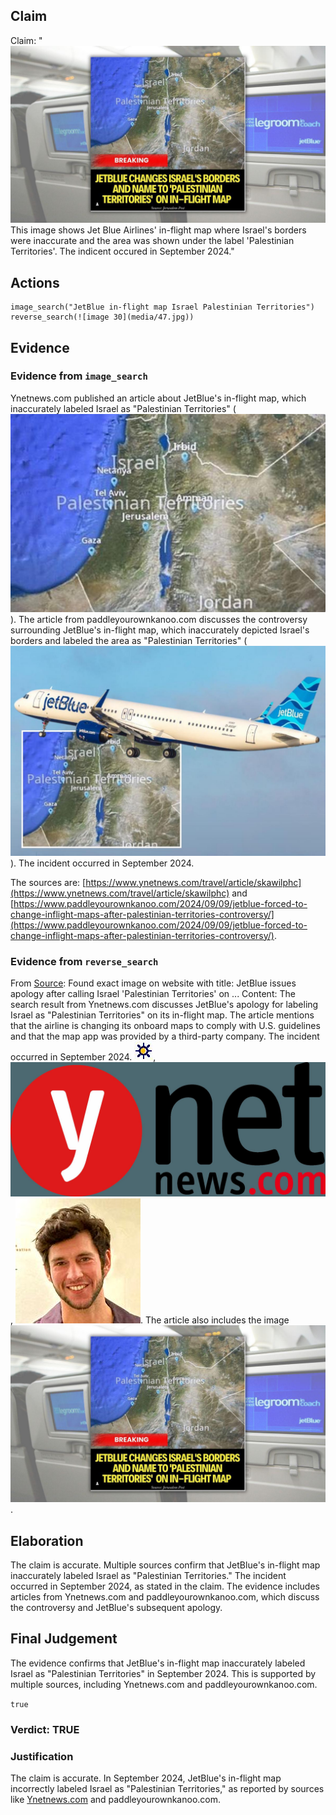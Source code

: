 ## Claim
Claim: "![image 30](media/47.jpg) This image shows Jet Blue Airlines' in-flight map where Israel's borders were inaccurate and the area was shown under the label 'Palestinian Territories'. The indicent occured in September 2024."

## Actions
```
image_search("JetBlue in-flight map Israel Palestinian Territories")
reverse_search(![image 30](media/47.jpg))
```

## Evidence
### Evidence from `image_search`
Ynetnews.com published an article about JetBlue's in-flight map, which inaccurately labeled Israel as "Palestinian Territories" (![image 8016](media/2025-08-29_22-17-1756505867-806095.jpg)). The article from paddleyourownkanoo.com discusses the controversy surrounding JetBlue's in-flight map, which inaccurately depicted Israel's borders and labeled the area as "Palestinian Territories" (![image 8017](media/2025-08-29_22-17-1756505868-108469.jpg)). The incident occurred in September 2024.

The sources are: [https://www.ynetnews.com/travel/article/skawilphc](https://www.ynetnews.com/travel/article/skawilphc) and [https://www.paddleyourownkanoo.com/2024/09/09/jetblue-forced-to-change-inflight-maps-after-palestinian-territories-controversy/](https://www.paddleyourownkanoo.com/2024/09/09/jetblue-forced-to-change-inflight-maps-after-palestinian-territories-controversy/).


### Evidence from `reverse_search`
From [Source](https://www.ynetnews.com/travel/article/bjgp0065hc): Found exact image on website with title: JetBlue issues apology after calling Israel 'Palestinian Territories' on ...
Content: The search result from Ynetnews.com discusses JetBlue's apology for labeling Israel as "Palestinian Territories" on its in-flight map. The article mentions that the airline is changing its onboard maps to comply with U.S. guidelines and that the map app was provided by a third-party company. The incident occurred in September 2024. ![image 4073](media/2025-08-23_00-46-1755909973-218772.jpg), ![image 4074](media/2025-08-23_00-46-1755909973-538981.jpg), ![image 4087](media/2025-08-23_00-46-1755909985-016690.jpg). The article also includes the image ![image 30](media/47.jpg).


## Elaboration
The claim is accurate. Multiple sources confirm that JetBlue's in-flight map inaccurately labeled Israel as "Palestinian Territories." The incident occurred in September 2024, as stated in the claim. The evidence includes articles from Ynetnews.com and paddleyourownkanoo.com, which discuss the controversy and JetBlue's subsequent apology.


## Final Judgement
The evidence confirms that JetBlue's in-flight map inaccurately labeled Israel as "Palestinian Territories" in September 2024. This is supported by multiple sources, including Ynetnews.com and paddleyourownkanoo.com.

`true`

### Verdict: TRUE

### Justification
The claim is accurate. In September 2024, JetBlue's in-flight map incorrectly labeled Israel as "Palestinian Territories," as reported by sources like [Ynetnews.com](https://www.ynetnews.com/travel/article/skawilphc) and paddleyourownkanoo.com.
